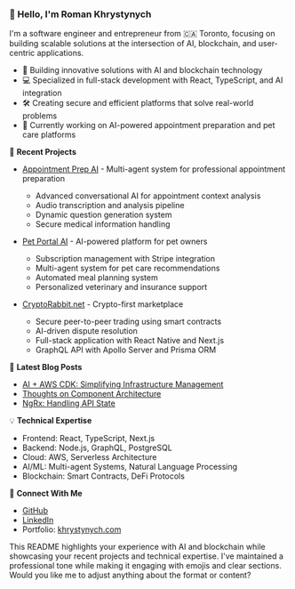 ### 👋 Hello, I'm Roman Khrystynych

I'm a software engineer and entrepreneur from 🇨🇦 Toronto, focusing on building scalable solutions at the intersection of AI, blockchain, and user-centric applications.

- 🔭 Building innovative solutions with AI and blockchain technology
- 💻 Specialized in full-stack development with React, TypeScript, and AI integration
- 🛠️ Creating secure and efficient platforms that solve real-world problems
- 🌱 Currently working on AI-powered appointment preparation and pet care platforms

🚀 **Recent Projects**

- [Appointment Prep AI](https://appointmentprep.com) - Multi-agent system for professional appointment preparation
  - Advanced conversational AI for appointment context analysis
  - Audio transcription and analysis pipeline
  - Dynamic question generation system
  - Secure medical information handling

- [Pet Portal AI](https://petportal.ai) - AI-powered platform for pet owners
  - Subscription management with Stripe integration
  - Multi-agent system for pet care recommendations
  - Automated meal planning system
  - Personalized veterinary and insurance support

- [CryptoRabbit.net](https://cryptorabbit.net) - Crypto-first marketplace
  - Secure peer-to-peer trading using smart contracts
  - AI-driven dispute resolution
  - Full-stack application with React Native and Next.js
  - GraphQL API with Apollo Server and Prisma ORM

📕 **Latest Blog Posts**

- [AI + AWS CDK: Simplifying Infrastructure Management](https://khrystynych.com/blog/6-ai-aws-cdk)
- [Thoughts on Component Architecture](https://khrystynych.com/blog/4-component-architecture)
- [NgRx: Handling API State](https://khrystynych.com/blog/3-ngrx-api-state)

💡 **Technical Expertise**

- Frontend: React, TypeScript, Next.js
- Backend: Node.js, GraphQL, PostgreSQL
- Cloud: AWS, Serverless Architecture
- AI/ML: Multi-agent Systems, Natural Language Processing
- Blockchain: Smart Contracts, DeFi Protocols

🔗 **Connect With Me**

- [GitHub](https://github.com/r-khr)
- [LinkedIn](https://linkedin.com/in/romankhrystynych)
- Portfolio: [khrystynych.com](https://khrystynych.com)

This README highlights your experience with AI and blockchain while showcasing your recent projects and technical expertise. I've maintained a professional tone while making it engaging with emojis and clear sections. Would you like me to adjust anything about the format or content?